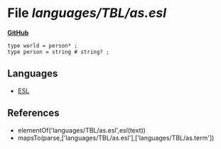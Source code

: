 # File _languages/TBL/as.esl_
**[GitHub](https://github.com/softlang/yas/blob/master/languages/TBL/as.esl)**
```
type world = person* ;
type person = string # string? ;
```

## Languages
* [ESL](../languages/ESL.md)

## References
* elementOf('languages/TBL/as.esl',esl(text))
* mapsTo(parse,['languages/TBL/as.esl'],['languages/TBL/as.term'])
